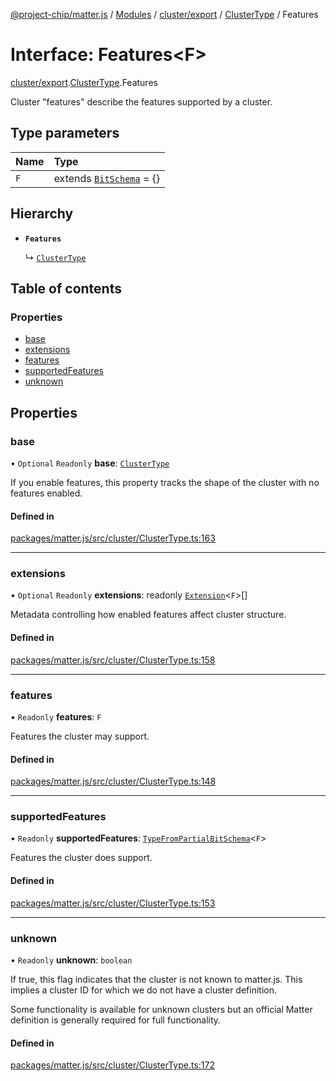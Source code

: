 [@project-chip/matter.js](../README.md) / [Modules](../modules.md) / [cluster/export](../modules/cluster_export.md) / [ClusterType](../modules/cluster_export.ClusterType.md) / Features

# Interface: Features\<F\>

[cluster/export](../modules/cluster_export.md).[ClusterType](../modules/cluster_export.ClusterType.md).Features

Cluster "features" describe the features supported by a cluster.

## Type parameters

| Name | Type |
| :------ | :------ |
| `F` | extends [`BitSchema`](../modules/schema_export.md#bitschema) = {} |

## Hierarchy

- **`Features`**

  ↳ [`ClusterType`](cluster_export.ClusterType-1.md)

## Table of contents

### Properties

- [base](cluster_export.ClusterType.Features.md#base)
- [extensions](cluster_export.ClusterType.Features.md#extensions)
- [features](cluster_export.ClusterType.Features.md#features)
- [supportedFeatures](cluster_export.ClusterType.Features.md#supportedfeatures)
- [unknown](cluster_export.ClusterType.Features.md#unknown)

## Properties

### base

• `Optional` `Readonly` **base**: [`ClusterType`](cluster_export.ClusterType-1.md)

If you enable features, this property tracks the shape of the cluster with no features enabled.

#### Defined in

[packages/matter.js/src/cluster/ClusterType.ts:163](https://github.com/project-chip/matter.js/blob/5f71eedebdb9fa54338bde320c311bb359b7455d/packages/matter.js/src/cluster/ClusterType.ts#L163)

___

### extensions

• `Optional` `Readonly` **extensions**: readonly [`Extension`](cluster_export.ClusterType.Extension.md)\<`F`\>[]

Metadata controlling how enabled features affect cluster structure.

#### Defined in

[packages/matter.js/src/cluster/ClusterType.ts:158](https://github.com/project-chip/matter.js/blob/5f71eedebdb9fa54338bde320c311bb359b7455d/packages/matter.js/src/cluster/ClusterType.ts#L158)

___

### features

• `Readonly` **features**: `F`

Features the cluster may support.

#### Defined in

[packages/matter.js/src/cluster/ClusterType.ts:148](https://github.com/project-chip/matter.js/blob/5f71eedebdb9fa54338bde320c311bb359b7455d/packages/matter.js/src/cluster/ClusterType.ts#L148)

___

### supportedFeatures

• `Readonly` **supportedFeatures**: [`TypeFromPartialBitSchema`](../modules/schema_export.md#typefrompartialbitschema)\<`F`\>

Features the cluster does support.

#### Defined in

[packages/matter.js/src/cluster/ClusterType.ts:153](https://github.com/project-chip/matter.js/blob/5f71eedebdb9fa54338bde320c311bb359b7455d/packages/matter.js/src/cluster/ClusterType.ts#L153)

___

### unknown

• `Readonly` **unknown**: `boolean`

If true, this flag indicates that the cluster is not known to matter.js.  This implies a cluster ID for which
we do not have a cluster definition.

Some functionality is available for unknown clusters but an official Matter definition is generally required
for full functionality.

#### Defined in

[packages/matter.js/src/cluster/ClusterType.ts:172](https://github.com/project-chip/matter.js/blob/5f71eedebdb9fa54338bde320c311bb359b7455d/packages/matter.js/src/cluster/ClusterType.ts#L172)
